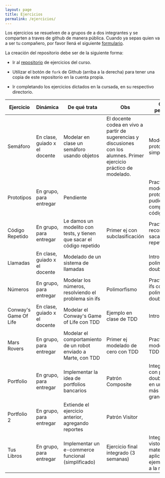 ```yaml
---
layout: page
title: Ejercicios
permalink: /ejercicios/
---
```


Los ejercicios se resuelven de a grupos de a dos integrantes y se comparten a traves de github de manera pública. Cuando ya sepas quien va a ser tu compañero, por favor llená el siguiente [formulario](https://docs.google.com/forms/d/e/1FAIpQLSf51H4-5UmZuXirXIwleAooBHKxrTra_c7xSXfQWlVUjx7n5A/viewform?usp=sf_link).

La creación del repositorio debe ser de la siguiente forma:

- Ir al [repositorio](https://github.com/algoritmos-iii/ejercicios-poo) de ejercicios del curso.

- Utilizar el botón de `fork` de Github (arriba a la derecha) para tener una copia de este repositorio en la cuenta propia.

- Ir completando los ejercicios dictados en la cursada, en su respectivo directorio.

| Ejercicio             | Dinámica                      | De qué trata                                                          | Obs                                                                                                                    | Objetivo pedagógico                                                               |
| --------------------- | ----------------------------- | --------------------------------------------------------------------- | ---------------------------------------------------------------------------------------------------------------------- | --------------------------------------------------------------------------------- |
| Semáforo              | En clase, guiado x el docente | Modelar en clase un semáforo usando objetos                           | El docente codea en vivo a partir de sugerencias y discusiones con los alumnes. Primer ejercicio práctico de modelado. | Modelado con prototipos simple                                                    |
| Prototipos            | En grupo, para entregar       | Pendiente                                                             |                                                                                                                        | Practicar modelado con prototipos, pudiendo compartir código, sin ifs             |
| Código Repetido       | En grupo, para entregar       | Le damos un modelito con tests, y tienen que sacar el código repetido | Primer ej con subclasificación                                                                                         | Practicar reconocer y sacar código repetido                                       |
| Llamadas              | En clase, guiado x el docente | Modelado de un sistema de llamadas                                    |                                                                                                                        | Intro a polimorfismo + double dispatch                                            |
| Números               | En grupo, para entregar       | Modelar los números, resolviendo el problema sin ifs                  | Polimorfismo                                                                                                           | Practicar quitar ifs con polimorfismo + double dispatch                           |
| Conway's Game Of Life | En clase, guiado x el docente | Modelar el Conway's Game of Life con TDD                              | Ejemplo en clase de TDD                                                                                                | Intro TDD                                                                         |
| Mars Rovers           | En grupo, para entregar       | Modelar el comportamiento de un robot enviado a Marte, con TDD        | Primer ej modelado de cero con TDD                                                                                     | Practicar modelado con TDD                                                        |
| Portfolio             | En grupo, para entregar       | Implementar la idea de portfolios bancarios                           | Patrón Composite                                                                                                       | Integrar TDD con polimorfimo, double dispatch, en un problema más grande/complejo |
| Portfolio 2           | En grupo, para entregar       | Extiende el ejercicio anterior, agregando reportes                    | Patrón Visitor                                                                                                         |                                                                                   |
| Tus Libros            | En grupo, para entregar       | Implementar un e-commerce funcional (simplificado)                    | Ejercicio final integrado (3 semanas)                                                                                  | Integrar todo lo visto en la materia, aplicado a un ejemplo cercano a la realidad |
